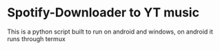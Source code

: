# Spotify-Downloader to YT music
This is a python script built to run on android and windows, on android it runs through termux
